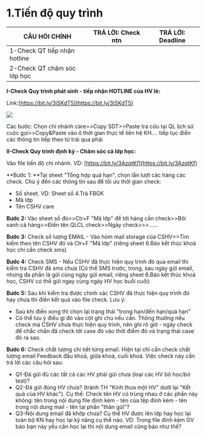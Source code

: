 # 1.Tiến độ quy trình

| CÂU HỎI CHÍNH                | TRẢ LỜI: Check ntn | TRẢ LỜI: Deadline |
| ---------------------------- | ------------------ | ----------------- |
| 1-Check QT tiếp nhận hotline |                    |                   |
| 2-Check QT chăm sóc lớp học  |                    |                   |

**I-Check Quy trình phát sinh - tiếp nhận HOTLINE của HV lẻ:**

Link:[https://bit.ly/3iSKdT5](https://bit.ly/3iSKdT5)

![](../../.gitbook/assets/Screenshot\_4.png)

Các bước: Chọn chi nhánh care>>Copy SDT>>Paste tra cứu tại QL lịch sử cuộc gọi>>Copy\&Paste vào ô thời gian thực tế liên hệ KH.... tiếp tục điền các thông tin tiếp theo từ trái qua phải

**II-Check Quy trình định kỳ - Chăm sóc cả lớp học:**

Vào file tiến độ chi nhánh. VD: [https://bit.ly/3AzqtKf](https://bit.ly/3AzqtKf)

**Bước 1: **Tại sheet "Tổng hợp quá hạn", chọn lần lượt các hàng các check. Chú ý đến các thông tin sau để tối ưu thời gian check:

* Số sheet. VD: Sheet số 4.Trả FBGK
* Mã lớp
* Tên CSHV care

**Bước 2:** Vào sheet số đó>>Ctr+F "Mã lớp" để tới hàng cần check>>Bôi xanh cả hàng>>Điền tên QLCL check>>Ngày check>>>......

**Bước 3:** Check số lượng EMAIL - Vào hòm mail storage của CSHV>>Tìm kiếm theo tên CSHV đó và Ctr+F "Mã lớp" (riêng sheet 6.Báo kết thúc khoá học chỉ cần check sms)

**Bước 4:** Check SMS - Nếu CSHV đã thực hiện quy trình đó qua email thì kiểm tra CSHV đã sms chưa (Có thể SMS trước, trong, sau ngày gửi email, nhưng đa phần là gửi cùng ngày gửi email, riêng sheet 6.Báo kết thúc khoá học, CSHV có thể gửi ngay cùng ngày HV học buổi cuối)

**Bước 5:** Sau khi kiểm tra được chính xác CSHV đã thực hiện quy trình đó hay chưa thì điền kết quả vào file check. Lưu ý:

* Sau khi điền xong thì chọn lại trạng thái "trong hạn/đến hạn/quá hạn"
* Có thể lưu ý điều gì đó vào cột ghi chú nếu cần. Thông thường nếu check mà CSHV chưa thực hiện quy trình, nên ghi rõ giờ - ngày check để chắc chắn đã check tới case đó vào thời điểm đó và trạng thái case đó ra sao.

**Bước 6:** Check chất lượng chi tiết từng email. Hiện tại chỉ cần check chất lượng email Feedback đầu khoá, giữa khoá, cuối khoá. Việc check này cần trả lời các câu hỏi sau:

* Q1-Đã gửi đủ các tất cả các HV phải gửi chưa (loại các HV bỏ học/bỏ test)?
* Q2-Đã gửi đúng HV chưa? (tránh TH "Kính thưa một HV" dưới lại "Kết quả của HV khác"). Cụ thể: Check tên HV có trùng nhau ở các phần này không: tên trong nội dung file đính kèm - tên của tệp đính kèm - tên trong nội dung mail - tên tại phần "thân gửi"?
* Q3-Nội dung email đã khớp chưa? Cụ thể HV được lên lớp hay học lại toàn bộ KN hay học lại kỹ năng cụ thể nào. VD: Trong file đính kèm GV báo bạn này yếu cần học lại thì nội dung email cũng báo như thế?

